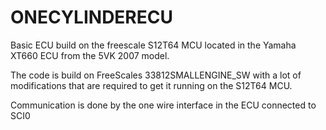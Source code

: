 ONECYLINDERECU
==============

Basic ECU build on the freescale S12T64 MCU located in the Yamaha XT660 ECU from the 5VK 2007 model.

The code is build on FreeScales 33812SMALLENGINE_SW with a lot of modifications that are required to 
get it running on the S12T64 MCU.

Communication is done by the one wire interface in the ECU connected to SCI0

